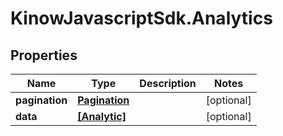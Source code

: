 # KinowJavascriptSdk.Analytics

## Properties
Name | Type | Description | Notes
------------ | ------------- | ------------- | -------------
**pagination** | [**Pagination**](Pagination.md) |  | [optional] 
**data** | [**[Analytic]**](Analytic.md) |  | [optional] 


